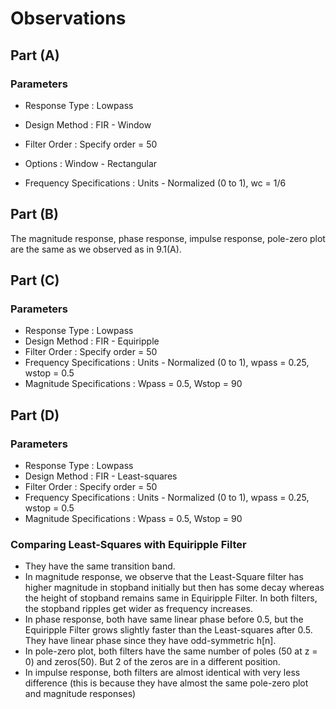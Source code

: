 # Observations 

## Part (A) 

### Parameters 

- Response Type : Lowpass 

- Design Method : FIR - Window 

- Filter Order : Specify order = 50 

- Options : Window - Rectangular 

- Frequency Specifications : Units - Normalized (0 to 1), wc = 1/6 

  

## Part (B) 

The magnitude response, phase response, impulse response, pole-zero plot are the same as we observed as in 9.1(A). 

## Part (C) 

### Parameters 

- Response Type : Lowpass 
- Design Method : FIR - Equiripple 
- Filter Order : Specify order = 50 
- Frequency Specifications : Units - Normalized (0 to 1), wpass = 0.25, wstop = 0.5 
- Magnitude Specifications : Wpass = 0.5, Wstop = 90 

## Part (D) 

### Parameters 

- Response Type : Lowpass 
- Design Method : FIR - Least-squares 
- Filter Order : Specify order = 50 
- Frequency Specifications : Units - Normalized (0 to 1), wpass = 0.25, wstop = 0.5 
- Magnitude Specifications : Wpass = 0.5, Wstop = 90 

### Comparing Least-Squares with Equiripple Filter 

- They have the same transition band. 
- In magnitude response, we observe that the Least-Square filter has higher magnitude in stopband initially but then has some decay whereas the height of stopband remains same in Equiripple Filter. In both filters, the stopband ripples get wider as frequency increases. 
- In phase response, both have same linear phase before 0.5, but the Equiripple Filter grows slightly faster than the Least-squares after 0.5. They have linear phase since they have odd-symmetric h[n]. 
- In pole-zero plot, both filters have the same number of poles (50 at z = 0) and zeros(50). But 2 of the zeros are in a different position. 
- In impulse response, both filters are almost identical with very less difference (this is because they have almost the same pole-zero plot and magnitude responses)
